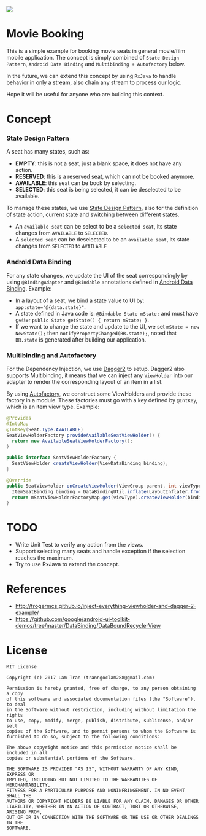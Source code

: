 [![](https://www.paypalobjects.com/en_US/i/btn/btn_donateCC_LG.gif)](https://www.paypal.com/cgi-bin/webscr?cmd=_donations&business=tranngoclam288%40gmail%2ecom&lc=VN&item_name=Lam%20Tran&currency_code=USD&bn=PP%2dDonationsBF%3abtn_donateCC_LG%2egif%3aNonHosted)

# Movie Booking

This is a simple example for booking movie seats in general movie/film mobile application. The concept is simply combined of `State Design Pattern`, `Android Data Binding` and `Multibinding + Autofactory` below.

In the future, we can extend this concept by using `RxJava` to handle behavior in only a stream, also chain any stream to process our logic.

Hope it will be useful for anyone who are building this context.

# Concept
### State Design Pattern

A seat has many states, such as:
* **EMPTY**: this is not a seat, just a blank space, it does not have any action.
* **RESERVED**: this is a reserved seat, which can not be booked anymore.
* **AVAILABLE**: this seat can be book by selecting.
* **SELECTED**: this seat is being selected, it can be deselected to be available.

To manage these states, we use [State Design Pattern](https://github.com/iluwatar/java-design-patterns/tree/master/state), also for the definition of state action, current state and switching between different states.
* An `available seat` can be select to be a `selected seat`, its state changes from `AVAILABLE` to `SELECTED`.
* A `selected seat` can be deselected to be an `available seat`, its state changes from `SELECTED` to `AVAILABLE`

### Android Data Binding
For any state changes, we update the UI of the seat correspondingly by using `@BindingAdapter` and `@Bindable` annotations defined in [Android Data Binding](https://developer.android.com/topic/libraries/data-binding/index.html). Example:
* In a layout of a seat, we bind a state value to UI by: `app:state="@{data.state}"`.
* A state defined in Java code is: `@Bindable State mState;` and must have getter `public State getState() { return mState; }`.
* If we want to change the state and update to the UI, we set `mState = new NewState();` then `notifyPropertyChanged(BR.state);`, noted that `BR.state` is generated after building our application.

### Multibinding and Autofactory
For the Dependency Injection, we use [Dagger2](https://github.com/google/dagger) to setup. Dagger2 also supports Multibinding, it means that we can inject any `ViewHolder` into our adapter to render the corresponding layout of an item in a list.

By using [Autofactory](https://github.com/google/auto/tree/master/factory), we construct some ViewHolders and provide these factory in a module. These factories must go with a key defined by `@IntKey`, which is an item view type. Example:
``` java
@Provides
@IntoMap
@IntKey(Seat.Type.AVAILABLE)
SeatViewHolderFactory provideAvailableSeatViewHolder() {
  return new AvailableSeatViewHolderFactory();
}
```

``` java
public interface SeatViewHolderFactory {
  SeatViewHolder createViewHolder(ViewDataBinding binding);
}
```

``` java
@Override
public SeatViewHolder onCreateViewHolder(ViewGroup parent, int viewType) {
  ItemSeatBinding binding = DataBindingUtil.inflate(LayoutInflater.from(parent.getContext()), R.layout.item_seat, parent, false);
  return mSeatViewHolderFactoryMap.get(viewType).createViewHolder(binding);
}
```

# TODO
* Write Unit Test to verify any action from the views.
* Support selecting many seats and handle exception if the selection reaches the maximum.
* Try to use RxJava to extend the concept.

# References
* http://frogermcs.github.io/inject-everything-viewholder-and-dagger-2-example/
* https://github.com/google/android-ui-toolkit-demos/tree/master/DataBinding/DataBoundRecyclerView

# License
```
MIT License

Copyright (c) 2017 Lam Tran (tranngoclam288@gmail.com)

Permission is hereby granted, free of charge, to any person obtaining a copy
of this software and associated documentation files (the "Software"), to deal
in the Software without restriction, including without limitation the rights
to use, copy, modify, merge, publish, distribute, sublicense, and/or sell
copies of the Software, and to permit persons to whom the Software is
furnished to do so, subject to the following conditions:

The above copyright notice and this permission notice shall be included in all
copies or substantial portions of the Software.

THE SOFTWARE IS PROVIDED "AS IS", WITHOUT WARRANTY OF ANY KIND, EXPRESS OR
IMPLIED, INCLUDING BUT NOT LIMITED TO THE WARRANTIES OF MERCHANTABILITY,
FITNESS FOR A PARTICULAR PURPOSE AND NONINFRINGEMENT. IN NO EVENT SHALL THE
AUTHORS OR COPYRIGHT HOLDERS BE LIABLE FOR ANY CLAIM, DAMAGES OR OTHER
LIABILITY, WHETHER IN AN ACTION OF CONTRACT, TORT OR OTHERWISE, ARISING FROM,
OUT OF OR IN CONNECTION WITH THE SOFTWARE OR THE USE OR OTHER DEALINGS IN THE
SOFTWARE.
```
